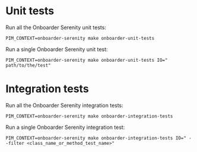 # Unit tests

Run all the Onboarder Serenity unit tests:
```
PIM_CONTEXT=onboarder-serenity make onboarder-unit-tests
```

Run a single Onboarder Serenity unit test:
```
PIM_CONTEXT=onboarder-serenity make onboarder-unit-tests IO=" path/to/the/test"
```

# Integration tests

Run all the Onboarder Serenity integration tests:
```
PIM_CONTEXT=onboarder-serenity make onboarder-integration-tests
```

Run a single Onboarder Serenity integration test:
```
PIM_CONTEXT=onboarder-serenity make onboarder-integration-tests IO=" --filter <class_name_or_method_test_name>"
```
